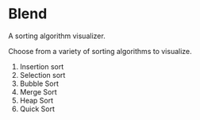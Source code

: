# Blend
A sorting algorithm visualizer.

Choose from a variety of sorting algorithms to visualize.
1. Insertion sort
2. Selection sort
3. Bubble Sort
4. Merge Sort
5. Heap Sort
6. Quick Sort
